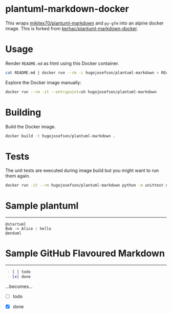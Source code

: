 # plantuml-markdown-docker

This wraps [mikitex70/plantuml-markdown](https://github.com/mikitex70/plantuml-markdown/) and `py-gfm` into an alpine docker image. This is forked from [kerhac/plantuml-markdown-docker](https://github.com/kerhac/plantuml-markdown-docker).

# Usage

Render `README.md` as html using this Docker container.

```bash
cat README.md | docker run --rm -i hugojosefson/plantuml-markdown > README.html
```

Explore the Docker image manually:

```bash
docker run --rm -it --entrypoint=sh hugojosefson/plantuml-markdown
```

# Building

Build the Docker image.

```bash
docker build -t hugojosefson/plantuml-markdown .
```

# Tests

The unit tests are executed during image build but you might want to run them again.

```bash
docker run -it --rm hugojosefson/plantuml-markdown python -m unittest discover -v -s /app/test
```

# Sample plantuml
---------------
```plantuml
@startuml
Bob -> Alice : hello
@enduml
```

# Sample GitHub Flavoured Markdown
---------------
```markdown
 - [ ] todo
 - [x] done
```

...becomes...

 - [ ] todo
 - [x] done

